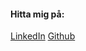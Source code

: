 #### Hitta mig på:

[LinkedIn](https://www.linkedin.com/in/andreas-eriksson-0540a2161/)
[Github](https://github.com/andreasneriksson)
